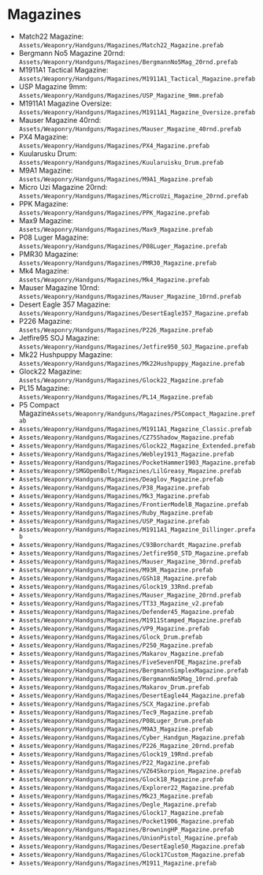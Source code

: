 # Magazines
- Match22 Magazine: `Assets/Weaponry/Handguns/Magazines/Match22_Magazine.prefab`
- Bergmann No5 Magazine 20rnd: `Assets/Weaponry/Handguns/Magazines/BergmannNo5Mag_20rnd.prefab`
- M1911A1 Tactical Magazine: `Assets/Weaponry/Handguns/Magazines/M1911A1_Tactical_Magazine.prefab`
- USP Magazine 9mm: `Assets/Weaponry/Handguns/Magazines/USP_Magazine_9mm.prefab`
- M1911A1 Magazine Oversize: `Assets/Weaponry/Handguns/Magazines/M1911A1_Magazine_Oversize.prefab`
- Mauser Magazine 40rnd: `Assets/Weaponry/Handguns/Magazines/Mauser_Magazine_40rnd.prefab`
- PX4 Magazine: `Assets/Weaponry/Handguns/Magazines/PX4_Magazine.prefab`
- Kuularusku Drum: `Assets/Weaponry/Handguns/Magazines/Kuularuisku_Drum.prefab`
- M9A1 Magazine: `Assets/Weaponry/Handguns/Magazines/M9A1_Magazine.prefab`
- Micro Uzi Magazine 20rnd: `Assets/Weaponry/Handguns/Magazines/MicroUzi_Magazine_20rnd.prefab`
- PPK Magazine: `Assets/Weaponry/Handguns/Magazines/PPK_Magazine.prefab`
- Max9 Magazine: `Assets/Weaponry/Handguns/Magazines/Max9_Magazine.prefab`
- P08 Luger Magazine: `Assets/Weaponry/Handguns/Magazines/P08Luger_Magazine.prefab`
- PMR30 Magazine: `Assets/Weaponry/Handguns/Magazines/PMR30_Magazine.prefab`
- Mk4 Magazine: `Assets/Weaponry/Handguns/Magazines/Mk4_Magazine.prefab`
- Mauser Magazine 10rnd: `Assets/Weaponry/Handguns/Magazines/Mauser_Magazine_10rnd.prefab`
- Desert Eagle 357 Magazine: `Assets/Weaponry/Handguns/Magazines/DesertEagle357_Magazine.prefab`
- P226 Magazine: `Assets/Weaponry/Handguns/Magazines/P226_Magazine.prefab`
- Jetfire95 SOJ Magazine: `Assets/Weaponry/Handguns/Magazines/Jetfire950_SOJ_Magazine.prefab`
- Mk22 Hushpuppy Magazine: `Assets/Weaponry/Handguns/Magazines/Mk22Hushpuppy_Magazine.prefab`
- Glock22 Magazine: `Assets/Weaponry/Handguns/Magazines/Glock22_Magazine.prefab`
- PL15 Magazine: `Assets/Weaponry/Handguns/Magazines/PL14_Magazine.prefab`
- P5 Compact Magazine`Assets/Weaponry/Handguns/Magazines/P5Compact_Magazine.prefab`
- `Assets/Weaponry/Handguns/Magazines/M1911A1_Magazine_Classic.prefab`
- `Assets/Weaponry/Handguns/Magazines/CZ75Shadow_Magazine.prefab`
- `Assets/Weaponry/Handguns/Magazines/Glock22_Magazine_Extended.prefab`
- `Assets/Weaponry/Handguns/Magazines/Webley1913_Magazine.prefab`
- `Assets/Weaponry/Handguns/Magazines/PocketHammer1903_Magazine.prefab`
- `Assets/Weaponry/SMGOpenBolt/Magazines/LilGreasy_Magazine.prefab`
- `Assets/Weaponry/Handguns/Magazines/Deaglov_Magazine.prefab`
- `Assets/Weaponry/Handguns/Magazines/P38_Magazine.prefab`
- `Assets/Weaponry/Handguns/Magazines/Mk3_Magazine.prefab`
- `Assets/Weaponry/Handguns/Magazines/FrontierModelB_Magazine.prefab`
- `Assets/Weaponry/Handguns/Magazines/Ruby_Magazine.prefab`
- `Assets/Weaponry/Handguns/Magazines/USP_Magazine.prefab`
- `Assets/Weaponry/Handguns/Magazines/M1911A1_Magazine_Dillinger.prefab`
- `Assets/Weaponry/Handguns/Magazines/C93Borchardt_Magazine.prefab`
- `Assets/Weaponry/Handguns/Magazines/Jetfire950_STD_Magazine.prefab`
- `Assets/Weaponry/Handguns/Magazines/Mauser_Magazine_30rnd.prefab`
- `Assets/Weaponry/Handguns/Magazines/M93R_Magazine.prefab`
- `Assets/Weaponry/Handguns/Magazines/GSh18_Magazine.prefab`
- `Assets/Weaponry/Handguns/Magazines/Glock19_33Rnd.prefab`
- `Assets/Weaponry/Handguns/Magazines/Mauser_Magazine_20rnd.prefab`
- `Assets/Weaponry/Handguns/Magazines/TT33_Magazine_v2.prefab`
- `Assets/Weaponry/Handguns/Magazines/Defender45_Magazine.prefab`
- `Assets/Weaponry/Handguns/Magazines/M1911Stamped_Magazine.prefab`
- `Assets/Weaponry/Handguns/Magazines/VP9_Magazine.prefab`
- `Assets/Weaponry/Handguns/Magazines/Glock_Drum.prefab`
- `Assets/Weaponry/Handguns/Magazines/P250_Magazine.prefab`
- `Assets/Weaponry/Handguns/Magazines/Makarov_Magazine.prefab`
- `Assets/Weaponry/Handguns/Magazines/FiveSevenFDE_Magazine.prefab`
- `Assets/Weaponry/Handguns/Magazines/BergmannSimplexMagazine.prefab`
- `Assets/Weaponry/Handguns/Magazines/BergmannNo5Mag_10rnd.prefab`
- `Assets/Weaponry/Handguns/Magazines/Makarov_Drum.prefab`
- `Assets/Weaponry/Handguns/Magazines/DesertEagle44_Magazine.prefab`
- `Assets/Weaponry/Handguns/Magazines/SCX_Magazine.prefab`
- `Assets/Weaponry/Handguns/Magazines/Tec9_Magazine.prefab`
- `Assets/Weaponry/Handguns/Magazines/P08Luger_Drum.prefab`
- `Assets/Weaponry/Handguns/Magazines/M9A3_Magazine.prefab`
- `Assets/Weaponry/Handguns/Magazines/Cyber_Handgun_Magazine.prefab`
- `Assets/Weaponry/Handguns/Magazines/P226_Magazine_20rnd.prefab`
- `Assets/Weaponry/Handguns/Magazines/Glock19_19Rnd.prefab`
- `Assets/Weaponry/Handguns/Magazines/P22_Magazine.prefab`
- `Assets/Weaponry/Handguns/Magazines/VZ64Skorpion_Magazine.prefab`
- `Assets/Weaponry/Handguns/Magazines/Glock18_Magazine.prefab`
- `Assets/Weaponry/Handguns/Magazines/Explorer22_Magazine.prefab`
- `Assets/Weaponry/Handguns/Magazines/Mk23_Magazine.prefab`
- `Assets/Weaponry/Handguns/Magazines/Degle_Magazine.prefab`
- `Assets/Weaponry/Handguns/Magazines/Glock17_Magazine.prefab`
- `Assets/Weaponry/Handguns/Magazines/Pocket1906_Magazine.prefab`
- `Assets/Weaponry/Handguns/Magazines/BrowningHP_Magazine.prefab`
- `Assets/Weaponry/Handguns/Magazines/UnionPistol_Magazine.prefab`
- `Assets/Weaponry/Handguns/Magazines/DesertEagle50_Magazine.prefab`
- `Assets/Weaponry/Handguns/Magazines/Glock17Custom_Magazine.prefab`
- `Assets/Weaponry/Handguns/Magazines/M1911_Magazine.prefab`
